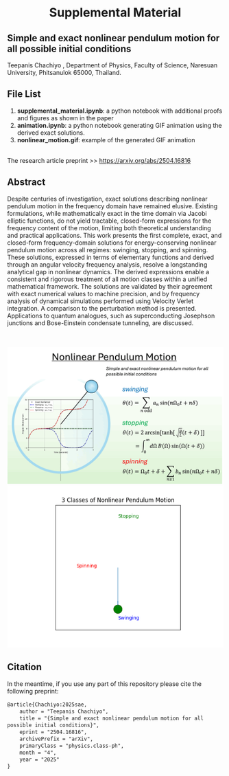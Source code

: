<h1 align="center">Supplemental Material</h1>
<h2 aligne="center">Simple and exact nonlinear pendulum motion for all possible initial conditions</h2>
Teepanis Chachiyo <teepanisc@nu.ac.th>, Department of Physics, Faculty of Science, Naresuan University, Phitsanulok 65000, Thailand.


## File List
1. **supplemental_material.ipynb**: a python notebook with additional proofs and figures as shown in the paper
2. **animation.ipynb**: a python notebook generating GIF animation using the derived exact solutions.
3. **nonlinear_motion.gif**: example of the generated GIF animation

<br>
The research article preprint >> <a href="https://arxiv.org/abs/2504.16816">https://arxiv.org/abs/2504.16816</a>

## Abstract
Despite centuries of investigation, exact solutions describing nonlinear pendulum motion in the frequency domain have remained elusive. Existing formulations, while mathematically exact in the time domain via Jacobi elliptic functions, do not yield tractable, closed-form expressions for the frequency content of the motion, limiting both theoretical understanding and practical applications. This work presents the first complete, exact, and closed-form frequency-domain solutions for energy-conserving nonlinear pendulum motion across all regimes: swinging, stopping, and spinning. These solutions, expressed in terms of elementary functions and derived through an angular velocity frequency analysis, resolve a longstanding analytical gap in nonlinear dynamics. The derived expressions enable a consistent and rigorous treatment of all motion classes within a unified mathematical framework. The solutions are validated by their agreement with exact numerical values to machine precision, and by frequency analysis of dynamical simulations performed using Velocity Verlet integration. A comparison to the perturbation method is presented. Applications to quantum analogues, such as superconducting Josephson junctions and Bose-Einstein condensate tunneling, are discussed.

<br>
<br>
<center><img src="graphical_abstract.gif" width="540"  alt="Pendulum Motion"></center>
<center><img src="nonlinear_motion.gif" width="540"  alt="3 Classes of Nonlinear Pedulum Motion"></center>

## Citation

In the meantime, if you use any part of this repository please cite the following preprint:

```
@article{Chachiyo:2025sae,
    author = "Teepanis Chachiyo",
    title = "{Simple and exact nonlinear pendulum motion for all possible initial conditions}",
    eprint = "2504.16816",
    archivePrefix = "arXiv",
    primaryClass = "physics.class-ph",
    month = "4",
    year = "2025"
}
